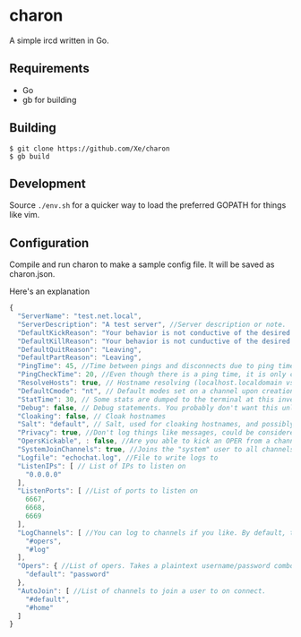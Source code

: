 charon
======

A simple ircd written in Go.

Requirements
------------

* Go
* gb for building

Building
--------

```console
$ git clone https://github.com/Xe/charon
$ gb build
```

Development
-----------

Source `./env.sh` for a quicker way to load the preferred GOPATH for things 
like vim.

Configuration
-------------

Compile and run charon to make a sample config file. It will be saved as 
charon.json.

Here's an explanation

```javascript
{
  "ServerName": "test.net.local",
  "ServerDescription": "A test server", //Server description or note.
  "DefaultKickReason": "Your behavior is not conductive of the desired environment.",
  "DefaultKillReason": "Your behavior is not cunductive of the desired environment.",
  "DefaultQuitReason": "Leaving",
  "DefaultPartReason": "Leaving",
  "PingTime": 45, //Time between pings and disconnects due to ping timeouts.
  "PingCheckTime": 20, //Even though there is a ping time, it is only checked at this invertal
  "ResolveHosts": true, // Hostname resolving (localhost.localdomain vs 127.0.0.1)
  "DefaultCmode": "nt", // Default modes set on a channel upon creation
  "StatTime": 30, // Some stats are dumped to the terminal at this invertal
  "Debug": false, // Debug statements. You probably don't want this unless you're hacking on it
  "Cloaking": false, // Cloak hostnames
  "Salt": "default", // Salt, used for cloaking hostnames, and possibly any other cryptographic operations in the ircd.
  "Privacy": true, //Don't log things like messages, could be considered a violation of privacy.
  "OpersKickable", : false, //Are you able to kick an OPER from a channel?
  "SystemJoinChannels": true, //Joins the "system" user to all channels.
  "Logfile": "echochat.log", //File to write logs to
  "ListenIPs": [ // List of IPs to listen on
    "0.0.0.0"
  ],
  "ListenPorts": [ //List of ports to listen on
    6667,
    6668,
    6669
  ],
  "LogChannels": [ //You can log to channels if you like. By default, these channels will have mode +A, so only opers can join
    "#opers",
    "#log"
  ],
  "Opers": { //List of opers. Takes a plaintext username/password combo.
    "default": "password"
  },
  "AutoJoin": [ //List of channels to join a user to on connect. 
    "#default",
    "#home"
  ]
}
```
